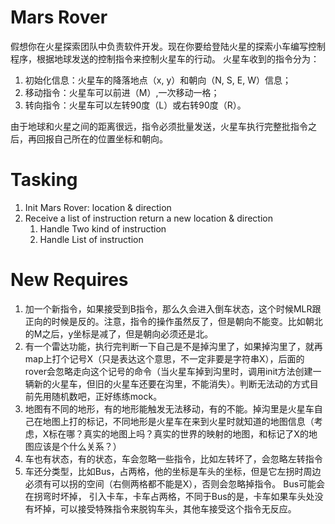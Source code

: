 Mars Rover
===========
假想你在火星探索团队中负责软件开发。现在你要给登陆火星的探索小车编写控制程序，根据地球发送的控制指令来控制火星车的行动。
火星车收到的指令分为：

1. 初始化信息：火星车的降落地点（x, y）和朝向（N, S, E, W）信息；
2. 移动指令：火星车可以前进（M）,一次移动一格；
3. 转向指令：火星车可以左转90度（L）或右转90度（R）。

由于地球和火星之间的距离很远，指令必须批量发送，火星车执行完整批指令之后，再回报自己所在的位置坐标和朝向。

Tasking
===========
1. Init Mars Rover: location & direction
2. Receive a list of instruction return a new location & direction
    1. Handle Two kind of instruction
    2. Handle List of instruction
    
New Requires
===========
1. 加一个新指令，如果接受到B指令，那么久会进入倒车状态，这个时候MLR跟正向的时候是反的。注意，指令的操作虽然反了，但是朝向不能变。比如朝北的M之后，y坐标是减了，但是朝向必须还是北。
2. 有一个雷达功能，执行完判断一下自己是不是掉沟里了，如果掉沟里了，就再map上打个记号X（只是表达这个意思，不一定非要是字符串X），后面的rover会忽略走向这个记号的命令（当火星车掉到沟里时，调用init方法创建一辆新的火星车，但旧的火星车还要在沟里，不能消失）。判断无法动的方式目前先用随机数吧，正好练练mock。
3. 地图有不同的地形，有的地形能触发无法移动，有的不能。掉沟里是火星车自己在地图上打的标记，不同地形是火星车在来到火星时就知道的地图信息（考虑，X标在哪？真实的地图上吗？真实的世界的映射的地图，和标记了X的地图应该是个什么关系？）
4. 车也有状态，有的状态，车会忽略一些指令，比如左转坏了，会忽略左转指令
5. 车还分类型，比如Bus，占两格，他的坐标是车头的坐标，但是它左拐时周边必须有可以拐的空间（右侧两格都不能是X），否则会忽略掉指令。
Bus可能会在拐弯时坏掉， 引入卡车，卡车占两格，不同于Bus的是，卡车如果车头处没有坏掉，可以接受特殊指令来脱钩车头，其他车接受这个指令无反应。
